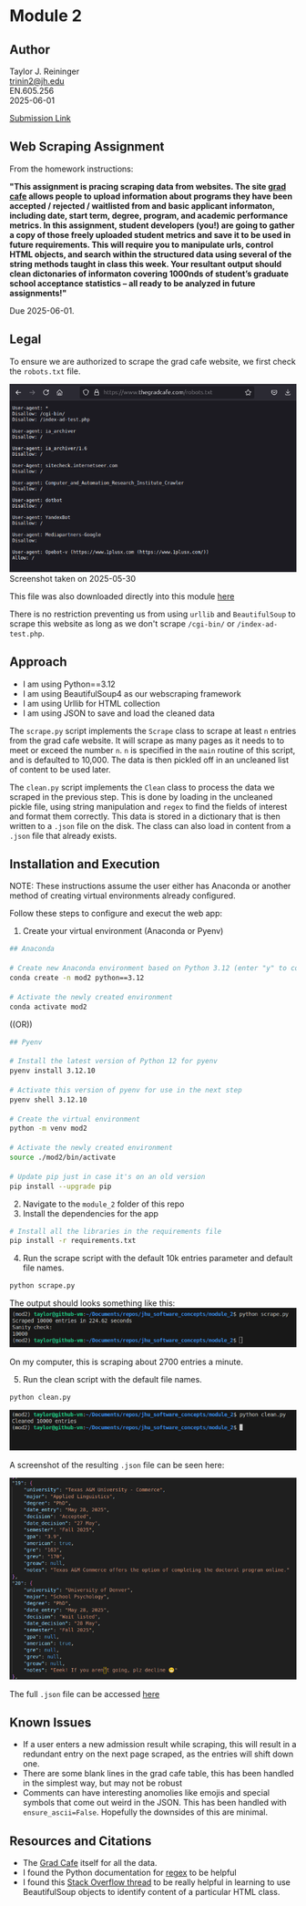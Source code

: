 # Module 2

## Author
Taylor J. Reininger\
trinin2@jh.edu\
EN.605.256\
2025-06-01

[Submission Link]()

## Web Scraping Assignment

From the homework instructions:

**"This assignment is pracing scraping data from websites. The site [grad cafe](https://www.thegradcafe.com/) allows people to upload information about programs they have been accepted / rejected / waitlisted from and basic applicant informaton, including date, start term, degree, program, and academic performance metrics. In this assignment, student developers (you!) are going to gather a copy of those freely uploaded student metrics and save it to be used in future requirements.
This will require you to manipulate urls, control HTML objects, and search within the structured data
using several of the string methods taught in class this week. Your resultant output should clean
dictonaries of informaton covering 1000nds of student’s graduate school acceptance statistics – all
ready to be analyzed in future assignments!"**

Due 2025-06-01.

## Legal

To ensure we are authorized to scrape the grad cafe website, we first check the ```robots.txt``` file. 

![tobots.txt Screenshot](figs/robots_txt_screenshot.png)\
Screenshot taken on 2025-05-30

This file was also downloaded directly into this module [here](robots.txt)

There is no restriction preventing us from using ```urllib``` and ```BeautifulSoup``` to scrape this website as long as we don't scrape ```/cgi-bin/``` or ```/index-ad-test.php```. 


## Approach

- I am using Python==3.12
- I am using BeautifulSoup4 as our webscraping framework
- I am using Urllib for HTML collection
- I am using JSON to save and load the cleaned data

The ```scrape.py``` script implements the ```Scrape``` class to scrape at least ```n``` entries from the grad cafe website. It will scrape as many pages as it needs to to meet or exceed the number ```n```. ```n``` is specified in the ```main``` routine of this script, and is defaulted to 10,000. The data is then pickled off in an uncleaned list of content to be used later. 

The ```clean.py``` script implements the ```Clean``` class to process the data we scraped in the previous step. This is done by loading in the uncleaned pickle file, using string manipulation and ```regex``` to find the fields of interest and format them correctly. This data is stored in a dictionary that is then written to a ```.json``` file on the disk. The class can also load in content from a ```.json``` file that already exists. 


## Installation and Execution

NOTE: These instructions assume the user either has Anaconda or another method of creating virtual environments already configured. 

Follow these steps to configure and execut the web app:

1. Create your virtual environment (Anaconda or Pyenv)
```bash
## Anaconda

# Create new Anaconda environment based on Python 3.12 (enter "y" to continue)
conda create -n mod2 python==3.12

# Activate the newly created environment 
conda activate mod2
```

((OR))

```bash
## Pyenv

# Install the latest version of Python 12 for pyenv
pyenv install 3.12.10

# Activate this version of pyenv for use in the next step
pyenv shell 3.12.10

# Create the virtual environment
python -m venv mod2

# Activate the newly created environment
source ./mod2/bin/activate

# Update pip just in case it's on an old version
pip install --upgrade pip
```

2. Navigate to the ```module_2``` folder of this repo
3. Install the dependencies for the app
```bash
# Install all the libraries in the requirements file
pip install -r requirements.txt
```

4. Run the scrape script with the default 10k entries parameter and default file names. 
```bash
python scrape.py
```

The output should looks something like this:
![Example Scrape](figs/scraped.png)

On my computer, this is scraping about 2700 entries a minute.


5. Run the clean script with the default file names. 
```bash
python clean.py
```

![Example Clean](figs/cleaned.png)



A screenshot of the resulting ```.json``` file can be seen here:


![Example JSON](figs/json_file.png)


The full ```.json``` file can be accessed [here](application_data.json)


## Known Issues

- If a user enters a new admission result while scraping, this will result in a redundant entry on the next page scraped, as the entries will shift down one. 
- There are some blank lines in the grad cafe table, this has been handled in the simplest way, but may not be robust
- Comments can have interesting anomolies like emojis and special symbols that come out weird in the JSON. This has been handled with ```ensure_ascii=False```. Hopefully the downsides of this are minimal. 



## Resources and Citations

- The [Grad Cafe](https://www.thegradcafe.com/) itself for all the data. 
- I found the Python documentation for [regex](https://docs.python.org/2/library/re.html#re.search) to be helpful
- I found this [Stack Overflow thread](https://stackoverflow.com/questions/5041008/how-to-find-elements-by-class) to be really helpful in learning to use BeautifulSoup objects to identify content of a particular HTML class. 